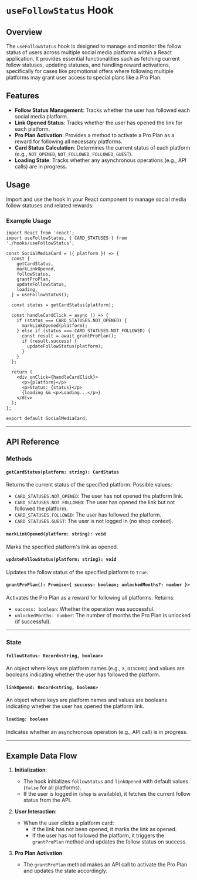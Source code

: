 # `useFollowStatus` Hook

## Overview
The `useFollowStatus` hook is designed to manage and monitor the follow status of users across multiple social media platforms within a React application. It provides essential functionalities such as fetching current follow statuses, updating statuses, and handling reward activations, specifically for cases like promotional offers where following multiple platforms may grant user access to special plans like a Pro Plan.

## Features
- **Follow Status Management**: Tracks whether the user has followed each social media platform.
- **Link Opened Status**: Tracks whether the user has opened the link for each platform.
- **Pro Plan Activation**: Provides a method to activate a Pro Plan as a reward for following all necessary platforms.
- **Card Status Calculation**: Determines the current status of each platform (e.g., `NOT_OPENED`, `NOT_FOLLOWED`, `FOLLOWED`, `GUEST`).
- **Loading State**: Tracks whether any asynchronous operations (e.g., API calls) are in progress.



## Usage
Import and use the hook in your React component to manage social media follow statuses and related rewards:

### Example Usage

```tsx
import React from 'react';
import useFollowStatus, { CARD_STATUSES } from './hooks/useFollowStatus';

const SocialMediaCard = ({ platform }) => {
  const {
    getCardStatus,
    markLinkOpened,
    followStatus,
    grantProPlan,
    updateFollowStatus,
    loading,
  } = useFollowStatus();

  const status = getCardStatus(platform);

  const handleCardClick = async () => {
    if (status === CARD_STATUSES.NOT_OPENED) {
      markLinkOpened(platform);
    } else if (status === CARD_STATUSES.NOT_FOLLOWED) {
      const result = await grantProPlan();
      if (result.success) {
        updateFollowStatus(platform);
      }
    }
  };

  return (
    <div onClick={handleCardClick}>
      <p>{platform}</p>
      <p>Status: {status}</p>
      {loading && <p>Loading...</p>}
    </div>
  );
};

export default SocialMediaCard;
```

---

## API Reference

### Methods

#### `getCardStatus(platform: string): CardStatus`
Returns the current status of the specified platform. Possible values:
- `CARD_STATUSES.NOT_OPENED`: The user has not opened the platform link.
- `CARD_STATUSES.NOT_FOLLOWED`: The user has opened the link but not followed the platform.
- `CARD_STATUSES.FOLLOWED`: The user has followed the platform.
- `CARD_STATUSES.GUEST`: The user is not logged in (no shop context).

#### `markLinkOpened(platform: string): void`
Marks the specified platform's link as opened.

#### `updateFollowStatus(platform: string): void`
Updates the follow status of the specified platform to `true`.

#### `grantProPlan(): Promise<{ success: boolean; unlockedMonths?: number }>`
Activates the Pro Plan as a reward for following all platforms. Returns:
- `success: boolean`: Whether the operation was successful.
- `unlockedMonths: number`: The number of months the Pro Plan is unlocked (if successful).

---

### State

#### `followStatus: Record<string, boolean>`
An object where keys are platform names (e.g., `X`, `DISCORD`) and values are booleans indicating whether the user has followed the platform.

#### `linkOpened: Record<string, boolean>`
An object where keys are platform names and values are booleans indicating whether the user has opened the platform link.

#### `loading: boolean`
Indicates whether an asynchronous operation (e.g., API call) is in progress.

---

## Example Data Flow

1. **Initialization**:
   - The hook initializes `followStatus` and `linkOpened` with default values (`false` for all platforms).
   - If the user is logged in (`shop` is available), it fetches the current follow status from the API.

2. **User Interaction**:
   - When the user clicks a platform card:
     - If the link has not been opened, it marks the link as opened.
     - If the user has not followed the platform, it triggers the `grantProPlan` method and updates the follow status on success.

3. **Pro Plan Activation**:
   - The `grantProPlan` method makes an API call to activate the Pro Plan and updates the state accordingly.




